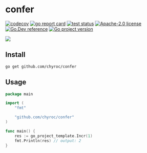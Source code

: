# confer

[![codecov](https://codecov.io/gh/chyroc/confer/branch/master/graph/badge.svg?token=Z73T6YFF80)](https://codecov.io/gh/chyroc/confer)
[![go report card](https://goreportcard.com/badge/github.com/chyroc/confer "go report card")](https://goreportcard.com/report/github.com/chyroc/confer)
[![test status](https://github.com/chyroc/confer/actions/workflows/test.yml/badge.svg)](https://github.com/chyroc/confer/actions)
[![Apache-2.0 license](https://img.shields.io/badge/License-Apache%202.0-brightgreen.svg)](https://opensource.org/licenses/Apache-2.0)
[![Go.Dev reference](https://img.shields.io/badge/go.dev-reference-blue?logo=go&logoColor=white)](https://pkg.go.dev/github.com/chyroc/confer)
[![Go project version](https://badge.fury.io/go/github.com%2Fchyroc%2Fconfer.svg)](https://badge.fury.io/go/github.com%2Fchyroc%2Fconfer)

![](./header.png)

## Install

```shell
go get github.com/chyroc/confer
```

## Usage

```go
package main

import (
	"fmt"

	"github.com/chyroc/confer"
)

func main() {
	res := go_project_template.Incr(1)
	fmt.Println(res) // output: 2
}
```
